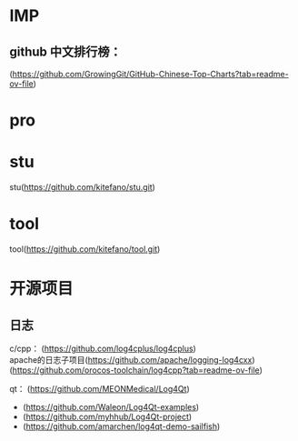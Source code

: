 # IMP
## github 中文排行榜： 
(https://github.com/GrowingGit/GitHub-Chinese-Top-Charts?tab=readme-ov-file)  


# pro  

# stu  
stu(https://github.com/kitefano/stu.git)  


# tool  
tool(https://github.com/kitefano/tool.git)  

# 开源项目
## 日志  
c/cpp： 
(https://github.com/log4cplus/log4cplus)  
apache的日志子项目(https://github.com/apache/logging-log4cxx) 
(https://github.com/orocos-toolchain/log4cpp?tab=readme-ov-file)  



qt： (https://github.com/MEONMedical/Log4Qt)  
- (https://github.com/Waleon/Log4Qt-examples)  
- (https://github.com/myhhub/Log4Qt-project)    
- (https://github.com/amarchen/log4qt-demo-sailfish)  

